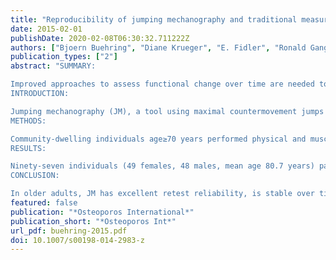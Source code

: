 ```yaml
---
title: "Reproducibility of jumping mechanography and traditional measures of physical and muscle function in older adults"
date: 2015-02-01
publishDate: 2020-02-08T06:30:32.711222Z
authors: ["Bjoern Buehring", "Diane Krueger", "E. Fidler", "Ronald Gangnon", "Bryan Heiderscheit", "Neil Binkley"]
publication_types: ["2"]
abstract: "SUMMARY:

Improved approaches to assess functional change over time are needed to optimally reduce fall/fracture risk; jumping mechanography (JM) may be one such methodology. In this study, JM parameters were more reproducible than traditional functional tests. JM may be better able to demonstrate efficacy of interventions to mitigate sarcopenia.
INTRODUCTION:

Jumping mechanography (JM), a tool using maximal countermovement jumps performed on a force plate, may more reliably assess muscle function than traditional methods. The purpose of this study was to examine JM retest reliability in older adults compared with commonly used muscle and physical function assessments.
METHODS:

Community-dwelling individuals age≥70 years performed physical and muscle function assessments including the short physical performance battery (SPPB), grip strength, and JM on multiple occasions over 3 months. JM parameters included body weight-corrected peak power and jump height. Appendicular lean mass was measured by dual energy x-ray (DXA). Mixed effects linear regression models were used to estimate between- and within-person variability summarized as intra-class correlation coefficients (ICC).
RESULTS:

Ninety-seven individuals (49 females, 48 males, mean age 80.7 years) participated. All testing was well tolerated; no participant sustained injury. Jump power, height, and grip strength were greater (p<0.0001) in men than women. Grip strength, jump power, and height had excellent ICCs (0.95, 0.93, and 0.88, respectively); chair rise, SPPB score, and gait speed had lower ICCs (0.81, 0.77, and 0.76, respectively).
CONCLUSION:

In older adults, JM has excellent retest reliability, is stable over time, and can be performed safely. JM retest reliability was comparable to grip strength and possibly better than SPPB and gait speed. JM is a promising tool for muscle function assessment in older adults. Comparison of this approach with traditional assessment tools in longitudinal interventional studies is needed."
featured: false
publication: "*Osteoporos International*"
publication_short: "*Osteoporos Int*"
url_pdf: buehring-2015.pdf
doi: 10.1007/s00198-014-2983-z
---
```


